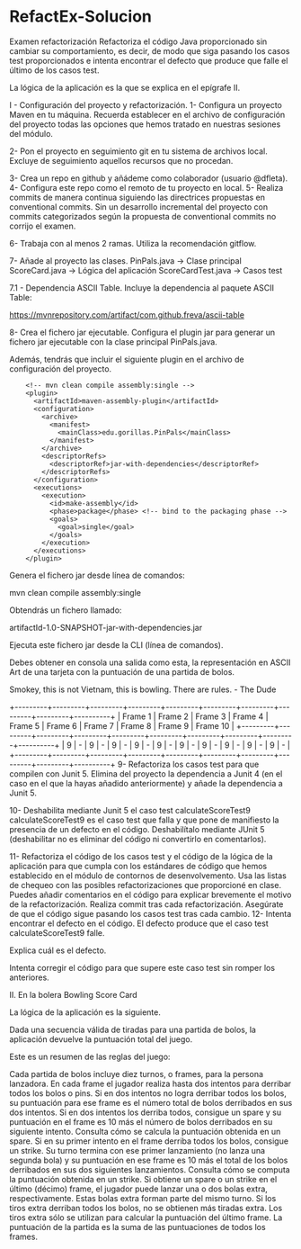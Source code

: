 # RefactEx-Solucion
Examen refactorización
Refactoriza el código Java proporcionado sin cambiar su comportamiento, es decir, de modo que siga pasando los casos test proporcionados e intenta encontrar el defecto que produce que falle el último de los casos test.

La lógica de la aplicación es la que se explica en el epígrafe II.

I - Configuración del proyecto y refactorización.
1- Configura un proyecto Maven en tu máquina.
Recuerda establecer en el archivo de configuración del proyecto todas las opciones que hemos tratado en nuestras sesiones del módulo.

2- Pon el proyecto en seguimiento git en tu sistema de archivos local.
Excluye de seguimiento aquellos recursos que no procedan.

3- Crea un repo en github y añádeme como colaborador (usuario @dfleta).
4- Configura este repo como el remoto de tu proyecto en local.
5- Realiza commits de manera continua siguiendo las directrices propuestas en conventional commits.
Sin un desarrollo incremental del proyecto con commits categorizados según la propuesta de conventional commits no corrijo el examen.

6- Trabaja con al menos 2 ramas.
Utiliza la recomendación gitflow.

7- Añade al proyecto las clases.
PinPals.java -> Clase principal ScoreCard.java -> Lógica del aplicación ScoreCardTest.java -> Casos test

7.1 - Dependencia ASCII Table.
Incluye la dependencia al paquete ASCII Table:

https://mvnrepository.com/artifact/com.github.freva/ascii-table

8- Crea el fichero jar ejecutable.
Configura el plugin jar para generar un fichero jar ejecutable con la clase principal PinPals.java.

Además, tendrás que incluir el siguiente plugin en el archivo de configuración del proyecto.

        <!-- mvn clean compile assembly:single -->
        <plugin>
          <artifactId>maven-assembly-plugin</artifactId>
          <configuration>
            <archive>
              <manifest>
                <mainClass>edu.gorillas.PinPals</mainClass>
              </manifest>
            </archive>
            <descriptorRefs>
              <descriptorRef>jar-with-dependencies</descriptorRef>
            </descriptorRefs>
          </configuration>
          <executions>
            <execution>
              <id>make-assembly</id>
              <phase>package</phase> <!-- bind to the packaging phase -->
              <goals>
                <goal>single</goal>
              </goals>
            </execution>
          </executions>
        </plugin>
Genera el fichero jar desde línea de comandos:

mvn clean compile assembly:single

Obtendrás un fichero llamado:

artifactId-1.0-SNAPSHOT-jar-with-dependencies.jar

Ejecuta este fichero jar desde la CLI (línea de comandos).

Debes obtener en consola una salida como esta, la representación en ASCII Art de una tarjeta con la puntuación de una partida de bolos.

Smokey, this is not Vietnam, this is bowling. There are rules. - The Dude

+---------+---------+---------+---------+---------+---------+---------+---------+---------+----------+
| Frame 1 | Frame 2 | Frame 3 | Frame 4 | Frame 5 | Frame 6 | Frame 7 | Frame 8 | Frame 9 | Frame 10 |
+---------+---------+---------+---------+---------+---------+---------+---------+---------+----------+
|   9 | - |   9 | - |   9 | - |   9 | - |   9 | - |   9 | - |   9 | - |   9 | - |   9 | - |    9 | - |
+---------+---------+---------+---------+---------+---------+---------+---------+---------+----------+
9- Refactoriza los casos test para que compilen con Junit 5.
Elimina del proyecto la dependencia a Junit 4 (en el caso en el que la hayas añadido anteriormente) y añade la dependencia a Junit 5.

10- Deshabilita mediante Junit 5 el caso test calculateScoreTest9
calculateScoreTest9 es el caso test que falla y que pone de manifiesto la presencia de un defecto en el código. Deshabilítalo mediante JUnit 5 (deshabilitar no es eliminar del código ni convertirlo en comentarlos).

11- Refactoriza el código de los casos test y el código de la lógica de la aplicación para que cumpla con los estándares de código que hemos establecido en el módulo de contornos de desenvolvemento.
Usa las listas de chequeo con las posibles refactorizaciones que proporcioné en clase.
Puedes añadir comentarios en el código para explicar brevemente el motivo de la refactorización.
Realiza commit tras cada refactorización.
Asegúrate de que el código sigue pasando los casos test tras cada cambio.
12- Intenta encontrar el defecto en el código.
El defecto produce que el caso test calculateScoreTest9 falle.

Explica cuál es el defecto.

Intenta corregir el código para que supere este caso test sin romper los anteriores.

II. En la bolera
Bowling Score Card

La lógica de la aplicación es la siguiente.

Dada una secuencia válida de tiradas para una partida de bolos, la aplicación devuelve la puntuación total del juego.

Este es un resumen de las reglas del juego:

Cada partida de bolos incluye diez turnos, o frames, para la persona lanzadora.
En cada frame el jugador realiza hasta dos intentos para derribar todos los bolos o pins.
Si en dos intentos no logra derribar todos los bolos, su puntuación para ese frame es el número total de bolos derribados en sus dos intentos.
Si en dos intentos los derriba todos, consigue un spare y su puntuación en el frame es 10 más el número de bolos derribados en su siguiente intento. Consulta cómo se calcula la puntuación obtenida en un spare.
Si en su primer intento en el frame derriba todos los bolos, consigue un strike. Su turno termina con ese primer lanzamiento (no lanza una segunda bola) y su puntuación en ese frame es 10 más el total de los bolos derribados en sus dos siguientes lanzamientos. Consulta cómo se computa la puntuación obtenida en un strike.
Si obtiene un spare o un strike en el último (décimo) frame, el jugador puede lanzar una o dos bolas extra, respectivamente. Estas bolas extra forman parte del mismo turno. Si los tiros extra derriban todos los bolos, no se obtienen más tiradas extra. Los tiros extra sólo se utilizan para calcular la puntuación del último frame.
La puntuación de la partida es la suma de las puntuaciones de todos los frames.
